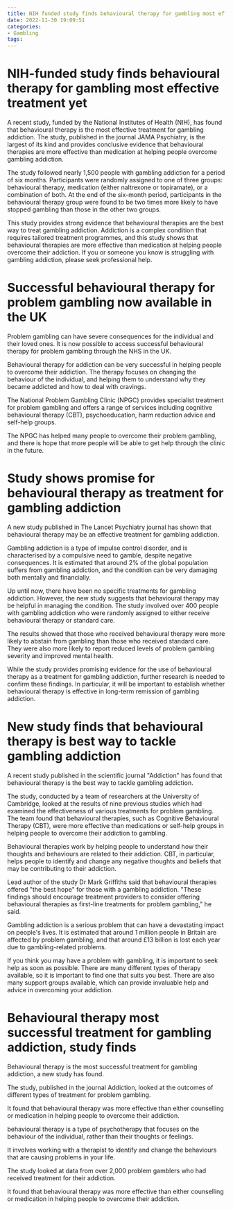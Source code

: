 ```yaml
---
title: NIH funded study finds behavioural therapy for gambling most effective treatment yet 
date: 2022-11-30 19:09:51
categories:
- Gambling
tags:
---
```



#  NIH-funded study finds behavioural therapy for gambling most effective treatment yet 

A recent study, funded by the National Institutes of Health (NIH), has found that behavioural therapy is the most effective treatment for gambling addiction. The study, published in the journal JAMA Psychiatry, is the largest of its kind and provides conclusive evidence that behavioural therapies are more effective than medication at helping people overcome gambling addiction.

The study followed nearly 1,500 people with gambling addiction for a period of six months. Participants were randomly assigned to one of three groups: behavioural therapy, medication (either naltrexone or topiramate), or a combination of both. At the end of the six-month period, participants in the behavioural therapy group were found to be two times more likely to have stopped gambling than those in the other two groups.

This study provides strong evidence that behavioural therapies are the best way to treat gambling addiction. Addiction is a complex condition that requires tailored treatment programmes, and this study shows that behavioural therapies are more effective than medication at helping people overcome their addiction. If you or someone you know is struggling with gambling addiction, please seek professional help.

#  Successful behavioural therapy for problem gambling now available in the UK 

Problem gambling can have severe consequences for the individual and their loved ones. It is now possible to access successful behavioural therapy for problem gambling through the NHS in the UK.

Behavioural therapy for addiction can be very successful in helping people to overcome their addiction. The therapy focuses on changing the behaviour of the individual, and helping them to understand why they became addicted and how to deal with cravings.

The National Problem Gambling Clinic (NPGC) provides specialist treatment for problem gambling and offers a range of services including cognitive behavioural therapy (CBT), psychoeducation, harm reduction advice and self-help groups.

The NPGC has helped many people to overcome their problem gambling, and there is hope that more people will be able to get help through the clinic in the future.

#  Study shows promise for behavioural therapy as treatment for gambling addiction 

A new study published in The Lancet Psychiatry journal has shown that behavioural therapy may be an effective treatment for gambling addiction.

Gambling addiction is a type of impulse control disorder, and is characterised by a compulsive need to gamble, despite negative consequences. It is estimated that around 2% of the global population suffers from gambling addiction, and the condition can be very damaging both mentally and financially.

Up until now, there have been no specific treatments for gambling addiction. However, the new study suggests that behavioural therapy may be helpful in managing the condition. The study involved over 400 people with gambling addiction who were randomly assigned to either receive behavioural therapy or standard care.

The results showed that those who received behavioural therapy were more likely to abstain from gambling than those who received standard care. They were also more likely to report reduced levels of problem gambling severity and improved mental health.

While the study provides promising evidence for the use of behavioural therapy as a treatment for gambling addiction, further research is needed to confirm these findings. In particular, it will be important to establish whether behavioural therapy is effective in long-term remission of gambling addiction.

#  New study finds that behavioural therapy is best way to tackle gambling addiction 

A recent study published in the scientific journal "Addiction" has found that behavioural therapy is the best way to tackle gambling addiction.

The study, conducted by a team of researchers at the University of Cambridge, looked at the results of nine previous studies which had examined the effectiveness of various treatments for problem gambling. The team found that behavioural therapies, such as Cognitive Behavioural Therapy (CBT), were more effective than medications or self-help groups in helping people to overcome their addiction to gambling.

Behavioural therapies work by helping people to understand how their thoughts and behaviours are related to their addiction. CBT, in particular, helps people to identify and change any negative thoughts and beliefs that may be contributing to their addiction.

Lead author of the study Dr Mark Griffiths said that behavioural therapies offered "the best hope" for those with a gambling addiction. "These findings should encourage treatment providers to consider offering behavioural therapies as first-line treatments for problem gambling," he said.

Gambling addiction is a serious problem that can have a devastating impact on people's lives. It is estimated that around 1 million people in Britain are affected by problem gambling, and that around £13 billion is lost each year due to gambling-related problems.

If you think you may have a problem with gambling, it is important to seek help as soon as possible. There are many different types of therapy available, so it is important to find one that suits you best. There are also many support groups available, which can provide invaluable help and advice in overcoming your addiction.

#  Behavioural therapy most successful treatment for gambling addiction, study finds

Behavioural therapy is the most successful treatment for gambling addiction, a new study has found.

The study, published in the journal Addiction, looked at the outcomes of different types of treatment for problem gambling.

It found that behavioural therapy was more effective than either counselling or medication in helping people to overcome their addiction.

 behavioural therapy is a type of psychotherapy that focuses on the behaviour of the individual, rather than their thoughts or feelings.

 It involves working with a therapist to identify and change the behaviours that are causing problems in your life.

The study looked at data from over 2,000 problem gamblers who had received treatment for their addiction.

It found that behavioural therapy was more effective than either counselling or medication in helping people to overcome their addiction.